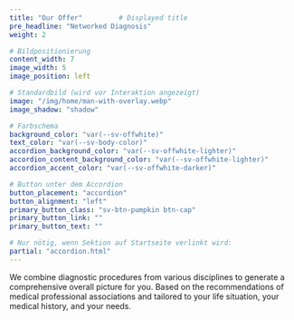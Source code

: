 ```yaml
---
title: "Our Offer"         # Displayed title
pre_headline: "Networked Diagnosis" 
weight: 2

# Bildpositionierung
content_width: 7
image_width: 5
image_position: left

# Standardbild (wird vor Interaktion angezeigt)
image: "/img/home/man-with-overlay.webp"
image_shadow: "shadow"

# Farbschema
background_color: "var(--sv-offwhite)"
text_color: "var(--sv-body-color)"
accordion_background_color: "var(--sv-offwhite-lighter)"
accordion_content_background_color: "var(--sv-offwhite-lighter)"
accordion_accent_color: "var(--sv-offwhite-darker)"

# Button unter dem Accordion
button_placement: "accordion"
button_alignment: "left"
primary_button_class: "sv-btn-pumpkin btn-cap"
primary_button_link: ""
primary_button_text: ""

# Nur nötig, wenn Sektion auf Startseite verlinkt wird:
partial: "accordion.html"
---
```


We combine diagnostic procedures from various disciplines to generate a comprehensive overall picture for you. Based on the recommendations of medical professional associations and tailored to your life situation, your medical history, and your needs.